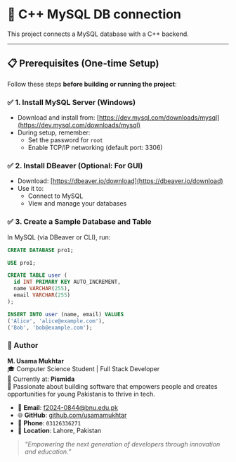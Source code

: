 # 🚀 C++ MySQL DB connection 

This project connects a MySQL database with a C++ backend.

---

## 📋 Prerequisites (One-time Setup)

Follow these steps **before building or running the project**:

### ✅ 1. Install MySQL Server (Windows)
- Download and install from: [https://dev.mysql.com/downloads/mysql](https://dev.mysql.com/downloads/mysql)
- During setup, remember:
  - Set the password for `root`
  - Enable TCP/IP networking (default port: 3306)

### ✅ 2. Install DBeaver (Optional: For GUI)
- Download: [https://dbeaver.io/download](https://dbeaver.io/download)
- Use it to:
  - Connect to MySQL
  - View and manage your databases

### ✅ 3. Create a Sample Database and Table

In MySQL (via DBeaver or CLI), run:

```sql
CREATE DATABASE pro1;

USE pro1;

CREATE TABLE user (
  id INT PRIMARY KEY AUTO_INCREMENT,
  name VARCHAR(255),
  email VARCHAR(255)
);

INSERT INTO user (name, email) VALUES
('Alice', 'alice@example.com'),
('Bob', 'bob@example.com');

```


### 👤 Author

**M. Usama Mukhtar**  
🎓 Computer Science Student | Full Stack Developer  
🏢 Currently at: **Pismida**  
🎯 Passionate about building software that empowers people and creates opportunities for young Pakistanis to thrive in tech.

- 📧 **Email**: [f2024-0844@bnu.edu.pk](mailto:f2024-0844@bnu.edu.pk)  
- 🌐 **GitHub**: [github.com/usamamukhtar](https://github.com/usamamukhtar)  
- 📱 **Phone**: `03126336271`  
- 📍 **Location**: Lahore, Pakistan

> _“Empowering the next generation of developers through innovation and education.”_

